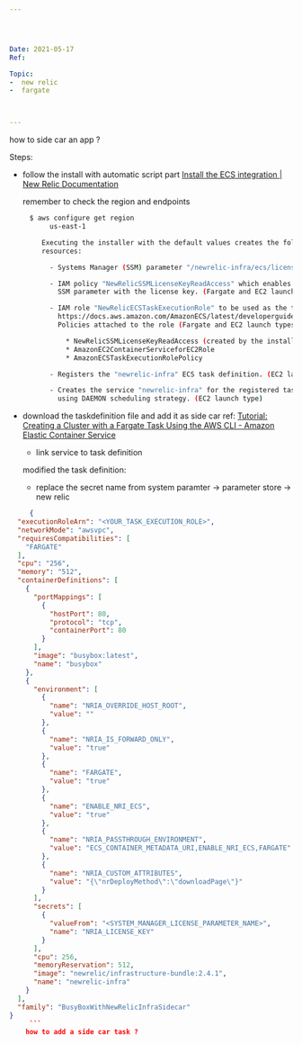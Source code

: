 ```yaml
---




Date: 2021-05-17
Ref:

Topic:
-  new relic
-  fargate



---
```








how to side car an app ?



Steps:

* follow the install with automatic script part [Install the ECS integration | New Relic Documentation](https://docs.newrelic.com/docs/integrations/elastic-container-service-integration/installation/install-ecs-integration/)

   remember to check the region and endpoints
   
```bash
     $ aws configure get region
		  us-east-1

		Executing the installer with the default values creates the following AWS
		resources:

		  - Systems Manager (SSM) parameter "/newrelic-infra/ecs/license-key". (Fargate and EC2 launch types)

		  - IAM policy "NewRelicSSMLicenseKeyReadAccess" which enables access to the
			SSM parameter with the license key. (Fargate and EC2 launch types)

		  - IAM role "NewRelicECSTaskExecutionRole" to be used as the task execution role
			https://docs.aws.amazon.com/AmazonECS/latest/developerguide/task_execution_IAM_role.html
			Policies attached to the role (Fargate and EC2 launch types):

			  * NewRelicSSMLicenseKeyReadAccess (created by the installer).
			  * AmazonEC2ContainerServiceforEC2Role
			  * AmazonECSTaskExecutionRolePolicy

		  - Registers the "newrelic-infra" ECS task definition. (EC2 launch type)

		  - Creates the service "newrelic-infra" for the registered task
			using DAEMON scheduling strategy. (EC2 launch type)
```
	
	
* download the taskdefinition file and add it as side car 
	ref: [Tutorial: Creating a Cluster with a Fargate Task Using the AWS CLI - Amazon Elastic Container Service](https://docs.aws.amazon.com/AmazonECS/latest/developerguide/ECS_AWSCLI_Fargate.html)
	
	* link service to task definition
		
	 modified the task definition:
	 
	 * replace the secret name from system paramter -> parameter store -> new relic 
	 
```json
	 {
  "executionRoleArn": "<YOUR_TASK_EXECUTION_ROLE>",
  "networkMode": "awsvpc",
  "requiresCompatibilities": [
    "FARGATE"
  ],
  "cpu": "256",
  "memory": "512",
  "containerDefinitions": [
    {
      "portMappings": [
        {
          "hostPort": 80,
          "protocol": "tcp",
          "containerPort": 80
        }
      ],
      "image": "busybox:latest",
      "name": "busybox"
    },
    {
      "environment": [
        {
          "name": "NRIA_OVERRIDE_HOST_ROOT",
          "value": ""
        },
        {
          "name": "NRIA_IS_FORWARD_ONLY",
          "value": "true"
        },
        {
          "name": "FARGATE",
          "value": "true"
        },
        {
          "name": "ENABLE_NRI_ECS",
          "value": "true"
        },
        {
          "name": "NRIA_PASSTHROUGH_ENVIRONMENT",
          "value": "ECS_CONTAINER_METADATA_URI,ENABLE_NRI_ECS,FARGATE"
        },
        {
          "name": "NRIA_CUSTOM_ATTRIBUTES",
          "value": "{\"nrDeployMethod\":\"downloadPage\"}"
        }
      ],
      "secrets": [
        {
          "valueFrom": "<SYSTEM_MANAGER_LICENSE_PARAMETER_NAME>",
          "name": "NRIA_LICENSE_KEY"
        }
      ],
      "cpu": 256,
      "memoryReservation": 512,
      "image": "newrelic/infrastructure-bundle:2.4.1",
      "name": "newrelic-infra"
    }
  ],
  "family": "BusyBoxWithNewRelicInfraSidecar"
}
	 ```
	how to add a side car task ?
	